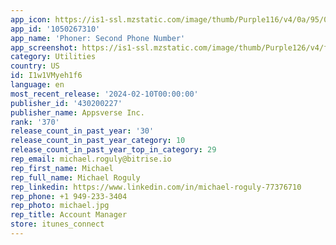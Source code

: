 ```yaml
---
app_icon: https://is1-ssl.mzstatic.com/image/thumb/Purple116/v4/0a/95/08/0a950860-668b-015e-fea4-4a4a04dc1dd4/AppIcon-0-0-1x_U007emarketing-0-7-0-0-85-220.png/1024x1024bb.png
app_id: '1050267310'
app_name: 'Phoner: Second Phone Number'
app_screenshot: https://is1-ssl.mzstatic.com/image/thumb/Purple126/v4/f7/21/de/f721de6b-7817-fa89-d0a5-be768ec2f1ac/05d4008d-c342-4eec-b8c4-8f823711b209_1.png/1284x2778bb.png
category: Utilities
country: US
id: I1w1VMyeh1f6
language: en
most_recent_release: '2024-02-10T00:00:00'
publisher_id: '430200227'
publisher_name: Appsverse Inc.
rank: '370'
release_count_in_past_year: '30'
release_count_in_past_year_category: 10
release_count_in_past_year_top_in_category: 29
rep_email: michael.roguly@bitrise.io
rep_first_name: Michael
rep_full_name: Michael Roguly
rep_linkedin: https://www.linkedin.com/in/michael-roguly-77376710
rep_phone: +1 949-233-3404
rep_photo: michael.jpg
rep_title: Account Manager
store: itunes_connect
---
```

